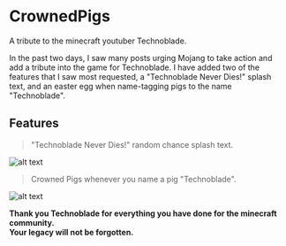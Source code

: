 # CrownedPigs
A tribute to the minecraft youtuber Technoblade.

In the past two days, I saw many posts urging Mojang to take action and add a tribute into the game for Technoblade. 
I have added two of the features that I saw most requested, a "Technoblade Never Dies!" splash text, and an easter egg when name-tagging pigs to the name "Technoblade".

## Features
>"Technoblade Never Dies!" random chance splash text.  

![alt text](https://i.imgur.com/sQVhXqb.png)

>Crowned Pigs whenever you name a pig "Technoblade".

![alt text](https://i.imgur.com/zgWFQFo.png)



**Thank you Technoblade for everything you have done for the minecraft community.**  
**Your legacy will not be forgotten.**
